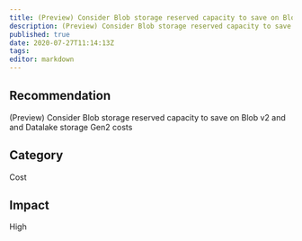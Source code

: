 ```yaml
---
title: (Preview) Consider Blob storage reserved capacity to save on Blob v2 and and Datalake storage Gen2 costs
description: (Preview) Consider Blob storage reserved capacity to save on Blob v2 and and Datalake storage Gen2 costs
published: true
date: 2020-07-27T11:14:13Z
tags:
editor: markdown
---
```


## Recommendation
(Preview) Consider Blob storage reserved capacity to save on Blob v2 and and Datalake storage Gen2 costs

## Category
Cost

## Impact
High

